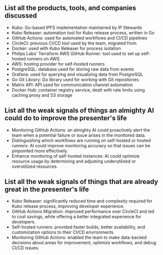## List all the products, tools, and companies discussed

- Kubo: Go-based IPFS implementation maintained by IP Stewards
- Kubo Releaser: automation tool for Kubo release process, written in Go
- GitHub Actions: used for automated workflows and CI/CD pipelines
- CircleCI: previous CI/CD tool used by the team, migrated from
- Docker: used with Kubo Releaser for process isolation
- Philips Labs' Terraform AWS GitHub Runner: tool used to set up self-hosted runners on AWS
- AWS: hosting provider for self-hosted runners
- PostgreSQL: database used for storing raw data from events
- Grafana: used for querying and visualizing data from PostgreSQL
- Go Git Library: Go library used for working with Git repositories
- Matrix API: API used for communication channel automation
- Docker Hub: container registry service, dealt with rate limits using caching proxy and S3 storage

## List all the weak signals of things an almighty AI could do to improve the presenter's life

- Monitoring GitHub Actions: an almighty AI could proactively alert the team when a potential failure or issue arises in the monitored data.
- Distinguishing which workflows are running on self-hosted or hosted runners: AI could improve monitoring accuracy so that issues can be pinpointed more effectively.
- Enhance monitoring of self-hosted instances: AI could optimize resource usage by determining and adjusting underutilized or overutilized resources.

## List all the weak signals of things that are already great in the presenter's life

- Kubo Releaser: significantly reduced time and complexity required for Kubo release process, improving developer experience.
- GitHub Actions Migration: improved performance over CircleCI and led to cost savings, while offering a better integrated experience for developers.
- Self-hosted runners: provided faster builds, better availability, and customization options to their CI/CD environments.
- Monitoring GitHub Actions: enabled the team to make data-backed decisions about areas for improvement, optimize workflows, and debug CI/CD issues.